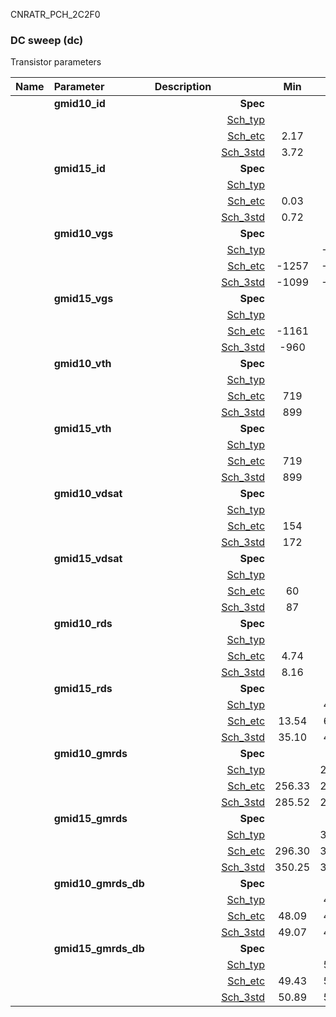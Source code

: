 CNRATR_PCH_2C2F0

### DC sweep (dc)

Transistor parameters



|**Name**|**Parameter**|**Description**| |**Min**|**Typ**|**Max**| Unit|
|:---|:---|:---|---:|:---:|:---:|:---:| ---:|
||**gmid10\_id** | | **Spec**  |  | **0.00** |  | **uA** |
| | | |<a href='results/dc_Sch_typical.html'>Sch_typ</a>| | 4.07 |  | |
| | | |<a href='results/dc_Sch_etc.html'>Sch_etc</a>|2.17 | 3.95 | 6.71 | |
| | | |<a href='results/dc_Sch_mc.html'>Sch_3std</a>|3.72 | 4.07 | 4.43 | |
||**gmid15\_id** | | **Spec**  |  | **0.00** |  | **uA** |
| | | |<a href='results/dc_Sch_typical.html'>Sch_typ</a>| | 0.88 |  | |
| | | |<a href='results/dc_Sch_etc.html'>Sch_etc</a>|0.03 | 1.06 | 2.25 | |
| | | |<a href='results/dc_Sch_mc.html'>Sch_3std</a>|0.72 | 0.88 | 1.03 | |
||**gmid10\_vgs** | | **Spec**  |  | **0** |  | **mV** |
| | | |<a href='results/dc_Sch_typical.html'>Sch_typ</a>| | -1079 |  | |
| | | |<a href='results/dc_Sch_etc.html'>Sch_etc</a>|-1257 | -1051 | -809 | |
| | | |<a href='results/dc_Sch_mc.html'>Sch_3std</a>|-1099 | -1078 | -1057 | |
||**gmid15\_vgs** | | **Spec**  |  | **0** |  | **mV** |
| | | |<a href='results/dc_Sch_typical.html'>Sch_typ</a>| | -944 |  | |
| | | |<a href='results/dc_Sch_etc.html'>Sch_etc</a>|-1161 | -922 | -451 | |
| | | |<a href='results/dc_Sch_mc.html'>Sch_3std</a>|-960 | -943 | -925 | |
||**gmid10\_vth** | | **Spec**  |  | **0** |  | **mV** |
| | | |<a href='results/dc_Sch_typical.html'>Sch_typ</a>| | 925 |  | |
| | | |<a href='results/dc_Sch_etc.html'>Sch_etc</a>|719 | 896 | 1074 | |
| | | |<a href='results/dc_Sch_mc.html'>Sch_3std</a>|899 | 924 | 950 | |
||**gmid15\_vth** | | **Spec**  |  | **0** |  | **mV** |
| | | |<a href='results/dc_Sch_typical.html'>Sch_typ</a>| | 925 |  | |
| | | |<a href='results/dc_Sch_etc.html'>Sch_etc</a>|719 | 896 | 1074 | |
| | | |<a href='results/dc_Sch_mc.html'>Sch_3std</a>|899 | 924 | 950 | |
||**gmid10\_vdsat** | | **Spec**  |  | **0** |  | **mV** |
| | | |<a href='results/dc_Sch_typical.html'>Sch_typ</a>| | 177 |  | |
| | | |<a href='results/dc_Sch_etc.html'>Sch_etc</a>|154 | 178 | 184 | |
| | | |<a href='results/dc_Sch_mc.html'>Sch_3std</a>|172 | 177 | 181 | |
||**gmid15\_vdsat** | | **Spec**  |  | **0** |  | **mV** |
| | | |<a href='results/dc_Sch_typical.html'>Sch_typ</a>| | 93 |  | |
| | | |<a href='results/dc_Sch_etc.html'>Sch_etc</a>|60 | 100 | 114 | |
| | | |<a href='results/dc_Sch_mc.html'>Sch_3std</a>|87 | 93 | 98 | |
||**gmid10\_rds** | | **Spec**  |  | **0.00** |  | **MOhm** |
| | | |<a href='results/dc_Sch_typical.html'>Sch_typ</a>| | 8.51 |  | |
| | | |<a href='results/dc_Sch_etc.html'>Sch_etc</a>|4.74 | 9.17 | 16.20 | |
| | | |<a href='results/dc_Sch_mc.html'>Sch_3std</a>|8.16 | 8.49 | 8.83 | |
||**gmid15\_rds** | | **Spec**  |  | **0.00** |  | **MOhm** |
| | | |<a href='results/dc_Sch_typical.html'>Sch_typ</a>| | 43.47 |  | |
| | | |<a href='results/dc_Sch_etc.html'>Sch_etc</a>|13.54 | 69.71 | 1001.36 | |
| | | |<a href='results/dc_Sch_mc.html'>Sch_3std</a>|35.10 | 43.45 | 51.80 | |
||**gmid10\_gmrds** | | **Spec**  |  | **0.00** |  | **V** |
| | | |<a href='results/dc_Sch_typical.html'>Sch_typ</a>| | 289.24 |  | |
| | | |<a href='results/dc_Sch_etc.html'>Sch_etc</a>|256.33 | 286.32 | 319.14 | |
| | | |<a href='results/dc_Sch_mc.html'>Sch_3std</a>|285.52 | 289.38 | 293.24 | |
||**gmid15\_gmrds** | | **Spec**  |  | **0.00** |  | **V** |
| | | |<a href='results/dc_Sch_typical.html'>Sch_typ</a>| | 357.79 |  | |
| | | |<a href='results/dc_Sch_etc.html'>Sch_etc</a>|296.30 | 357.81 | 404.62 | |
| | | |<a href='results/dc_Sch_mc.html'>Sch_3std</a>|350.25 | 357.91 | 365.56 | |
||**gmid10\_gmrds\_db** | | **Spec**  |  | **0.00** |  | **dB** |
| | | |<a href='results/dc_Sch_typical.html'>Sch_typ</a>| | 49.19 |  | |
| | | |<a href='results/dc_Sch_etc.html'>Sch_etc</a>|48.09 | 49.06 | 50.03 | |
| | | |<a href='results/dc_Sch_mc.html'>Sch_3std</a>|49.07 | 49.19 | 49.30 | |
||**gmid15\_gmrds\_db** | | **Spec**  |  | **0.00** |  | **dB** |
| | | |<a href='results/dc_Sch_typical.html'>Sch_typ</a>| | 51.07 |  | |
| | | |<a href='results/dc_Sch_etc.html'>Sch_etc</a>|49.43 | 51.07 | 52.10 | |
| | | |<a href='results/dc_Sch_mc.html'>Sch_3std</a>|50.89 | 51.07 | 51.25 | |

